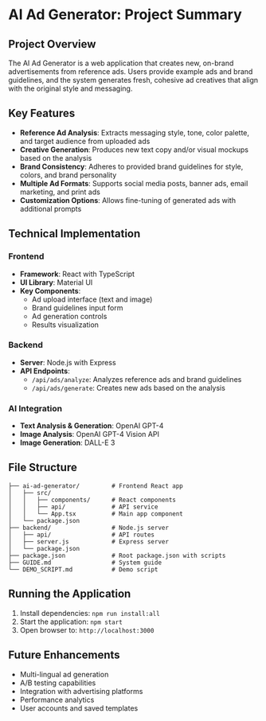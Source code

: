 # AI Ad Generator: Project Summary

## Project Overview
The AI Ad Generator is a web application that creates new, on-brand advertisements from reference ads. Users provide example ads and brand guidelines, and the system generates fresh, cohesive ad creatives that align with the original style and messaging.

## Key Features
- **Reference Ad Analysis**: Extracts messaging style, tone, color palette, and target audience from uploaded ads
- **Creative Generation**: Produces new text copy and/or visual mockups based on the analysis
- **Brand Consistency**: Adheres to provided brand guidelines for style, colors, and brand personality
- **Multiple Ad Formats**: Supports social media posts, banner ads, email marketing, and print ads
- **Customization Options**: Allows fine-tuning of generated ads with additional prompts

## Technical Implementation

### Frontend
- **Framework**: React with TypeScript
- **UI Library**: Material UI
- **Key Components**:
  - Ad upload interface (text and image)
  - Brand guidelines input form
  - Ad generation controls
  - Results visualization

### Backend
- **Server**: Node.js with Express
- **API Endpoints**:
  - `/api/ads/analyze`: Analyzes reference ads and brand guidelines
  - `/api/ads/generate`: Creates new ads based on the analysis

### AI Integration
- **Text Analysis & Generation**: OpenAI GPT-4
- **Image Analysis**: OpenAI GPT-4 Vision API
- **Image Generation**: DALL-E 3

## File Structure
```
├── ai-ad-generator/         # Frontend React app
│   ├── src/
│   │   ├── components/      # React components
│   │   ├── api/             # API service
│   │   └── App.tsx          # Main app component
│   └── package.json
├── backend/                 # Node.js server
│   ├── api/                 # API routes
│   ├── server.js            # Express server
│   └── package.json
├── package.json             # Root package.json with scripts
├── GUIDE.md                 # System guide
└── DEMO_SCRIPT.md           # Demo script
```

## Running the Application
1. Install dependencies: `npm run install:all`
2. Start the application: `npm start`
3. Open browser to: `http://localhost:3000`

## Future Enhancements
- Multi-lingual ad generation
- A/B testing capabilities
- Integration with advertising platforms
- Performance analytics
- User accounts and saved templates 